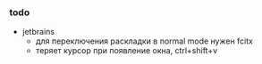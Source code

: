 ### todo
 - jetbrains
   - для переключения раскладки в normal mode нужен fcitx
   - теряет курсор при появление окна, ctrl+shift+v